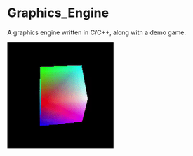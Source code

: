 # Graphics_Engine
A graphics engine written in C/C++, along with a demo game.

![Cube Rotating GIF](https://github.com/kurzy/Graphics_Engine/blob/master/demo/cube_rotate.gif)
